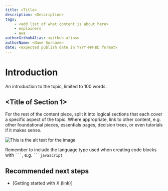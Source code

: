 ```yaml
---
title: <Title>
description: <Description>
tags:
    - <add list of what content is about here>
    - explainers
    - aws
authorGithubAlias: <github alias>
authorName: <Name Surname>
date: <expected publish date in YYYY-MM-DD format>
---
```


<!-- Throughout this template there will be comments like these, please remove them before committing the first version of the content piece. -->

# Introduction

An introduction to the topic, limited to 100 words.

## <Title of Section 1>

For the rest of the content piece, split it into logical sections that each cover a specific aspect of the topic. Where appropriate, link to other content, e.g. other foundational pieces, essentials pages, decision trees, or even tutorials if it makes sense.

<!-- Sample Image link -->
![This is the alt text for the image](images/where-this-image-is-stored.png)

<!-- Code Blocks -->
Remember to include the language type used when creating code blocks with ` ``` `, e.g. ` ```javascript `

## Recommended next steps

<!-- This section will have a bullet list of recommended next steps, which should mostly focus on tutorials for hands-on experience. -->

 - [Getting started with X (link)]
 